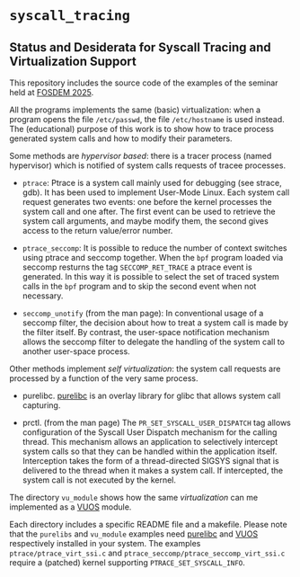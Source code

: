 # `syscall_tracing`

## Status and Desiderata for Syscall Tracing and Virtualization Support

This repository includes the source code of the examples of the seminar
held at
[FOSDEM 2025](https://fosdem.org/2025/schedule/event/fosdem-2025-6231-status-and-desiderata-for-syscall-tracing-and-virtualization-support/).

All the programs implements the same (basic) virtualization: when a program opens the file `/etc/passwd`, the file
`/etc/hostname` is used instead.
The (educational) purpose of this work is to show how to trace process generated system calls and how to
modify their parameters.

Some methods are *hypervisor based*: there is a tracer process (named hypervisor) which is notified of system calls requests of tracee processes.

* `ptrace`: Ptrace is a system call mainly used for debugging (see strace, gdb). It has been used to implement
User-Mode Linux. Each system call request generates two events: one before the kernel processes the system call
and one after. The first event can be used to retrieve the system call arguments, and maybe modify them, the second
gives access to the return value/error number.

* `ptrace_seccomp`: It is possible to reduce the number of context switches using ptrace and seccomp together.
When the `bpf` program loaded via seccomp resturns the tag `SECCOMP_RET_TRACE` a ptrace event is generated.
In this way it is possible to select the set of traced system calls in the `bpf` program and to skip the
second event when not necessary.

* `seccomp_unotify`
(from the man page):  In conventional usage of a seccomp filter, the decision about how to treat
a  system  call is made by the filter itself.  By contrast, the user-space
notification mechanism allows the seccomp filter to delegate the  handling
of  the  system call to another user-space process.

Other methods implement *self virtualization*: the system call requests are processed by a function
of  the very same process.

* purelibc. [purelibc](https://github.com/virtualsquare/purelibc) is
an overlay library for glibc that allows system call capturing.

* prctl. (from the man page)
The `PR_SET_SYSCALL_USER_DISPATCH` tag allows configuration of the  Syscall User Dispatch  mechanism for the calling thread.
This mechanism allows an application to selectively intercept system calls
so that they can be handled within the application  itself.   Interception
takes the form of a thread-directed SIGSYS signal that is delivered to the
thread  when  it  makes a system call.  If intercepted, the system call is
not executed by the kernel.

The directory `vu_module` shows how the same *virtualization* can me implemented as a
[VUOS](https://github.com/virtualsquare/vuos) module.

Each directory includes a specific README file and a makefile.
Please note that the `purelibs` and `vu_module` examples need 
[purelibc](https://github.com/virtualsquare/purelibc) and
[VUOS](https://github.com/virtualsquare/vuos) respectively installed in your system.
The examples `ptrace/ptrace_virt_ssi.c` and `ptrace_seccomp/ptrace_seccomp_virt_ssi.c` require
a (patched) kernel supporting `PTRACE_SET_SYSCALL_INFO`.
